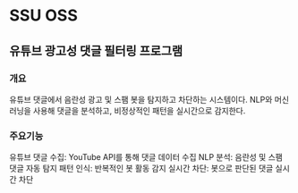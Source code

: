 # SSU OSS
## 유튜브 광고성 댓글 필터링 프로그램
### 개요 
유튜브 댓글에서 음란성 광고 및 스팸 봇을 탐지하고 차단하는 시스템이다. NLP와 머신러닝을 사용해 댓글을 분석하고, 비정상적인 패턴을 실시간으로 감지한다.
### 주요기능
유튜브 댓글 수집: YouTube API를 통해 댓글 데이터 수집
NLP 분석: 음란성 및 스팸 댓글 자동 탐지
패턴 인식: 반복적인 봇 활동 감지
실시간 차단: 봇으로 판단된 댓글 실시간 차단
